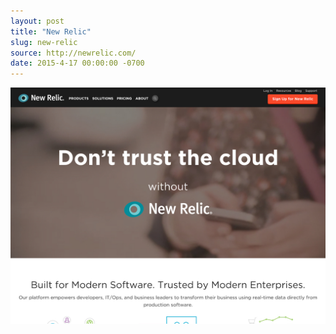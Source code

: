 ```yaml
---
layout: post
title: "New Relic"
slug: new-relic
source: http://newrelic.com/
date: 2015-4-17 00:00:00 -0700
---
```


<img src="/screenshots/new-relic.jpg">
